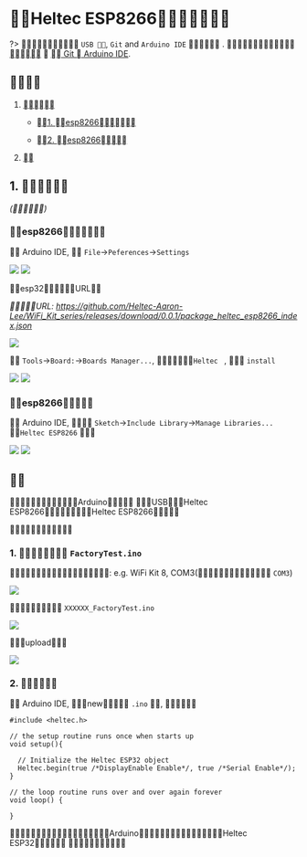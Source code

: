 # Heltec ESP8266 

?>  `USB `, `Git` and `Arduino IDE`  .  [](/zh_CN/user_manual/establish_serial_connection)  [ Git  Arduino IDE](/zh_CN/user_manual/how_to_install_git_and_arduino).

## 

1. [](#)

    - [1. esp8266](#esp8266)

    - [2. esp8266](#esp8266)

2. [](#)

## 1. 

*()*

### esp8266

 Arduino IDE,  `File`->`Peferences`->`Settings`

<img src="img/how_to_install_esp8266_Arduino/01.png">

<img src="img/how_to_install_esp8266_Arduino/02.png">

esp32URL

*URL: https://github.com/Heltec-Aaron-Lee/WiFi_Kit_series/releases/download/0.0.1/package_heltec_esp8266_index.json*

<img src="img/how_to_install_esp8266_Arduino/03.png">

 `Tools`->`Board:`->`Boards Manager...`,  `Heltec ` ,  `install`

<img src="img/how_to_install_esp8266_Arduino/04.png">

<img src="img/how_to_install_esp8266_Arduino/05.png">

### esp8266

 Arduino IDE,  `Sketch`->`Include Library`->`Manage Libraries...`
 `Heltec ESP8266` 

<img src="img/how_to_install_esp8266_Arduino/06.png">

<img src="img/how_to_install_esp8266_Arduino/07.jpg">


## 

Arduino USBHeltec ESP8266Heltec ESP8266



### 1.  `FactoryTest.ino`

: e.g. WiFi Kit 8, COM3( `COM3`)

<img src="img/how_to_install_esp8266_Arduino/08.png">

 `XXXXXX_FactoryTest.ino`

<img src="img/how_to_install_esp8266_Arduino/09.png">

upload

<img src="img/how_to_install_esp8266_Arduino/10.png">

### 2. 

 Arduino IDE, new `.ino` , 

```arduino
#include <heltec.h>

// the setup routine runs once when starts up
void setup(){

  // Initialize the Heltec ESP32 object
  Heltec.begin(true /*DisplayEnable Enable*/, true /*Serial Enable*/);
}

// the loop routine runs over and over again forever
void loop() {

}
```

ArduinoHeltec ESP32


